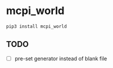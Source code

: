 # mcpi_world

```
pip3 install mcpi_world
```



## TODO

- [ ] pre-set generator instead of blank file
